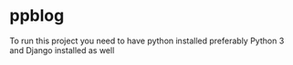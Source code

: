 # ppblog

To run this project you need to have python installed preferably Python 3 and Django installed as well
